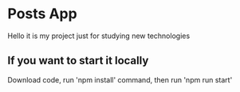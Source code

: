 # Posts App

Hello it is my project just for studying new technologies 

## If you want to start it locally

Download code, run 'npm install' command, then run 'npm run start' 